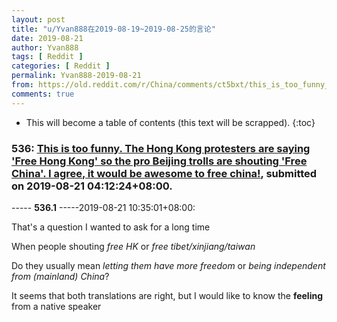 ```yaml
---
layout: post
title: "u/Yvan888在2019-08-19~2019-08-25的言论"
date: 2019-08-21
author: Yvan888
tags: [ Reddit ]
categories: [ Reddit ]
permalink: Yvan888-2019-08-21
from: https://old.reddit.com/r/China/comments/ct5bxt/this_is_too_funny_the_hong_kong_protesters_are/
comments: true
---
```


* This will become a table of contents (this text will be scrapped).
{:toc}

### 536: [This is too funny. The Hong Kong protesters are saying 'Free Hong Kong' so the pro Beijing trolls are shouting 'Free China'. I agree, it would be awesome to free china!](https://old.reddit.com/r/China/comments/ct5bxt/this_is_too_funny_the_hong_kong_protesters_are/), submitted on 2019-08-21 04:12:24+08:00.

----- __536.1__ -----2019-08-21 10:35:01+08:00:

That's a question I wanted to ask for a long time

When people shouting *free HK* or *free tibet/xinjiang/taiwan*

Do they usually mean *letting them have more freedom* or *being independent from (mainland) China*?

It seems that both translations are right, but I would like to know the **feeling** from a native speaker

